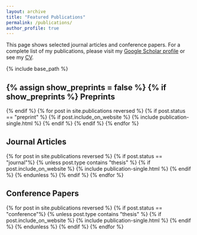 ```yaml
---
layout: archive
title: "Featured Publications"
permalink: /publications/
author_profile: true
---
```


This page shows selected journal articles and conference papers.
For a complete list of my publications, please visit my [Google Scholar profile](https://scholar.google.com/citations?user=r-v0cusAAAAJ&hl=en&oi=ao) or see my [CV](/files/YulunTian_CV.pdf).

{% include base_path %}

{% assign show_preprints = false %}
{% if show_preprints %}
Preprints
------
{% endif %}
{% for post in site.publications reversed %}
  {% if post.status == "preprint" %}
    {% if post.include_on_website %}
      {% include publication-single.html %}
    {% endif %}
  {% endif %}
{% endfor %}

Journal Articles
------
{% for post in site.publications reversed %}
  {% if post.status == "journal"%}
    {% unless post.type contains "thesis" %}
      {% if post.include_on_website %}
        {% include publication-single.html %}
      {% endif %}
    {% endunless %}
  {% endif %}
{% endfor %}

Conference Papers
------
{% for post in site.publications reversed %}
  {% if post.status == "conference"%}
    {% unless post.type contains "thesis" %}
      {% if post.include_on_website %}
        {% include publication-single.html %}
      {% endif %}
    {% endunless %}
  {% endif %}
{% endfor %}

<!-- Theses
======
{% for post in site.publications reversed %}
  {% if post.type contains "thesis" %}
    {% if post.include_on_website %}
      {% include publication-single.html %}
    {% endif %}
  {% endif %}
{% endfor %} -->
